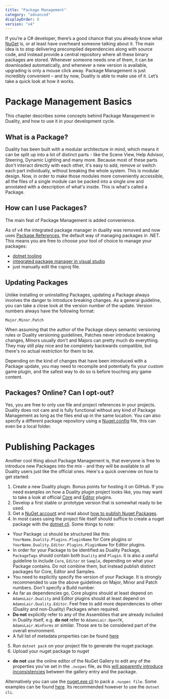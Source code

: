 ```yaml
---
title: "Package Management"
category: "advanced"
displayOrder: 0
version: "v4"
---
```


If you’re a C# developer, there’s a good chance that you already know what [NuGet](https://www.nuget.org/) is, or at least have overheard someone talking about it. The main idea is to stop delivering precompiled dependencies along with source code, and instead provide a central repository where all these binary packages are stored. Whenever someone needs one of them, it can be downloaded automatically, and whenever a new version is available, upgrading is only a mouse click away. Package Management is just incredibly convenient – and by now, Duality is able to make use of it. Let’s take a quick look at how it works.

# Package Management Basics

This chapter describes some concepts behind Package Management in Duality, and how to use it in your development cycle.

## What is a Package?

Duality has been built with a modular architecture in mind, which means it can be split up into a lot of distinct parts - like the Scene View, Help Advisor, Steering, Dynamic Lighting and many more. Because most of these parts don't interact directly with each other, it's easy to add, remove or switch each part individually, without breaking the whole system. This is modular design. Now, in order to make those modules more conveniently accessible, all the files of a single module can be packed into a single one and annotated with a description of what's inside. This is what's called a Package.

## How can I use Packages?

The main feat of Package Management is added convenience. 

As of v4 the integrated package manager in duality was removed and now uses [Package References](https://docs.microsoft.com/en-us/nuget/consume-packages/package-references-in-project-files), the default way of managing packages in .NET. This means you are free to choose your tool of choice to manage your packages: 
- [dotnet tooling](https://docs.microsoft.com/en-us/nuget/reference/dotnet-commands)
- [integrated package manager in visual studio](https://docs.microsoft.com/en-us/nuget/consume-packages/install-use-packages-visual-studio)
- just manually edit the csproj file.

## Updating Packages

Unlike installing or uninstalling Packages, updating a Package always involves the danger to introduce breaking changes. As a general guideline, you can take a close look at the version number of the update. Version numbers always have the following format:

```
Major.Minor.Patch
```

When assuming that the author of the Package obeys semantic versioning rules or Duality versioning guidelines, Patches never introduce breaking changes, Minors usually don't and Majors can pretty much do everything. They may still play nice and be completely backwards compatible, but there's no actual restriction for them to be.

Depending on the kind of changes that have been introduced with a Package update, you may need to recompile and potentially fix your custom game plugin, and the safest way to do so is before touching any game content.

## Packages? Online? Can I opt-out?

Yes, you are free to only use file and project references in your projects. Duality does not care and is fully functional without any kind of Package Management as long as the files end up in the same location. You can also specify a different package repository using a [Nuget.config](https://docs.microsoft.com/en-us/nuget/consume-packages/configuring-nuget-behavior) file, this can even be a local folder.

# Publishing Packages

Another cool thing about Package Management is, that everyone is free to introduce new Packages into the mix - and they will be available to all Duality users just like the official ones. Here's a quick overview on how to get started:

1. Create a new Duality plugin. Bonus points for hosting it on GitHub. If you need examples on how a Duality plugin project looks like, you may want to take a look at official [Core](https://github.com/AdamsLair/duality/tree/master/Source/Plugins) and [Editor](https://github.com/AdamsLair/duality/tree/master/Source/Plugins/EditorModules) plugins.
2. Develop a first stable or prototype version that is somewhat ready to be used.
3. Get a [NuGet account](https://www.nuget.org/) and read about [how to publish Nuget Packages](https://docs.microsoft.com/en-us/nuget/nuget-org/publish-a-package).
4. In most cases using the project file itself should suffice to create a nuget package with the [dotnet cli](https://docs.microsoft.com/en-us/nuget/create-packages/creating-a-package-dotnet-cli). Some things to note:
  - Your Package `id` should be structured like this: `YourName.Duality.Plugins.PluginName` for Core plugins or `YourName.Duality.Editor.Plugins.PluginName` for Editor plugins.
  - In order for your Package to be identified as Duality Package, `PackageTags` should contain both `Duality` and `Plugin`. it is also a useful guideline to include `Core`, `Editor` or `Sample`, depending on what your Package contains. Do not combine them, but instead publish distinct packages for Core, Editor and Samples.
  - You need to explicitly specify the version of your Package. It is strongly recommended to use the above guidelines on Major, Minor and Patch numbers. Don't specify a Build number.
  - As far as dependencies go, Core plugins should at least depend on `AdamsLair.Duality` and Editor plugins should at least depend on `AdamsLair.Duality.Editor`. Feel free to add more dependencies to other (Duality and non-Duality) Packages when required.
  - **Do not** explicitly refer to any of the Assemblies that are already included in Duality itself, e.g. **do not** refer to `AdamsLair.OpenTK`, `AdamsLair.WinForms` or similar. Those are to be considered part of the overall environment.
  - A full list of metadata properties can be found [here](https://docs.microsoft.com/en-us/dotnet/core/tools/csproj#nuget-metadata-properties)
5. Run `dotnet pack` on your project file to generate the nuget package.
6. Upload your nuget package to nuget
  - **do not** use the online editor of the NuGet Gallery to edit any of the properties you've set in the `.nuspec` file, as this [will apparently introduce inconsistencies](https://forum.duality2d.net/viewtopic.php?p=5003#p5003) between the gallery entry and the package.

Alternatively you can use the [nuget.exe cli](https://docs.microsoft.com/en-us/nuget/create-packages/creating-a-package) to pack a `.nuspec file`. Some examples can be found [here](https://github.com/AdamsLair/duality/tree/master/Build/NuGetPackageSpecs). Its recommended however to use the `dotnet cli`.